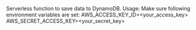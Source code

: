 Serverless function to save data to DynamoDB. 
Usage:
Make sure following environment variables are set:
    AWS_ACCESS_KEY_ID=<your_access_key>
AWS_SECRET_ACCESS_KEY=<your_secret_key>